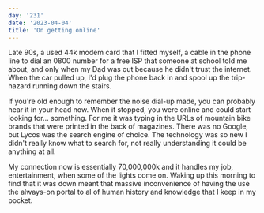 ```yaml
---
day: '231'
date: '2023-04-04'
title: 'On getting online'
---
```


Late 90s, a used 44k modem card that I fitted myself, a cable in the phone line to dial an 0800 number for a free ISP that someone at school told me about, and only when my Dad was out because he didn't trust the internet. When the car pulled up, I'd plug the phone back in and spool up the trip-hazard running down the stairs.

If you're old enough to remember the noise dial-up made, you can probably hear it in your head now. When it stopped, you were online and could start looking for... something. For me it was typing in the URLs of mountain bike brands that were printed in the back of magazines. There was no Google, but Lycos was the search engine of choice. The technology was so new I didn't really know what to search for, not really understanding it could be anything at all.

My connection now is essentially 70,000,000k and it handles my job, entertainment, when some of the lights come on. Waking up this morning to find that it was down meant that massive inconvenience of having the use the always-on portal to al of human history and knowledge that I keep in my pocket.
